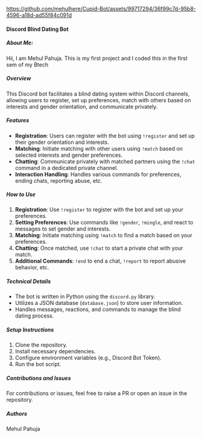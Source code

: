 


https://github.com/mehulhere/Cupid-Bot/assets/99717294/36f99c7d-95b8-4596-a18d-ad55f84c091d



#### Discord Blind Dating Bot
##### About Me:
Hii, I am Mehul Pahuja. This is my first project and I coded this in the first sem of my Btech

##### Overview
This Discord bot facilitates a blind dating system within Discord channels, allowing users to register, set up preferences, match with others based on interests and gender orientation, and communicate privately.

##### Features
- **Registration**: Users can register with the bot using `!register` and set up their gender orientation and interests.
- **Matching**: Initiate matching with other users using `!match` based on selected interests and gender preferences.
- **Chatting**: Communicate privately with matched partners using the `!chat` command in a dedicated private channel.
- **Interaction Handling**: Handles various commands for preferences, ending chats, reporting abuse, etc.

##### How to Use
1. **Registration**: Use `!register` to register with the bot and set up your preferences.
2. **Setting Preferences**: Use commands like `!gender`, `!mingle`, and react to messages to set gender and interests.
3. **Matching**: Initiate matching using `!match` to find a match based on your preferences.
4. **Chatting**: Once matched, use `!chat` to start a private chat with your match.
5. **Additional Commands**: `!end` to end a chat, `!report` to report abusive behavior, etc.

##### Technical Details
- The bot is written in Python using the `discord.py` library.
- Utilizes a JSON database (`database.json`) to store user information.
- Handles messages, reactions, and commands to manage the blind dating process.

##### Setup Instructions
1. Clone the repository.
2. Install necessary dependencies.
3. Configure environment variables (e.g., Discord Bot Token).
4. Run the bot script.

##### Contributions and Issues
For contributions or issues, feel free to raise a PR or open an issue in the repository.

##### Authors
Mehul Pahuja
